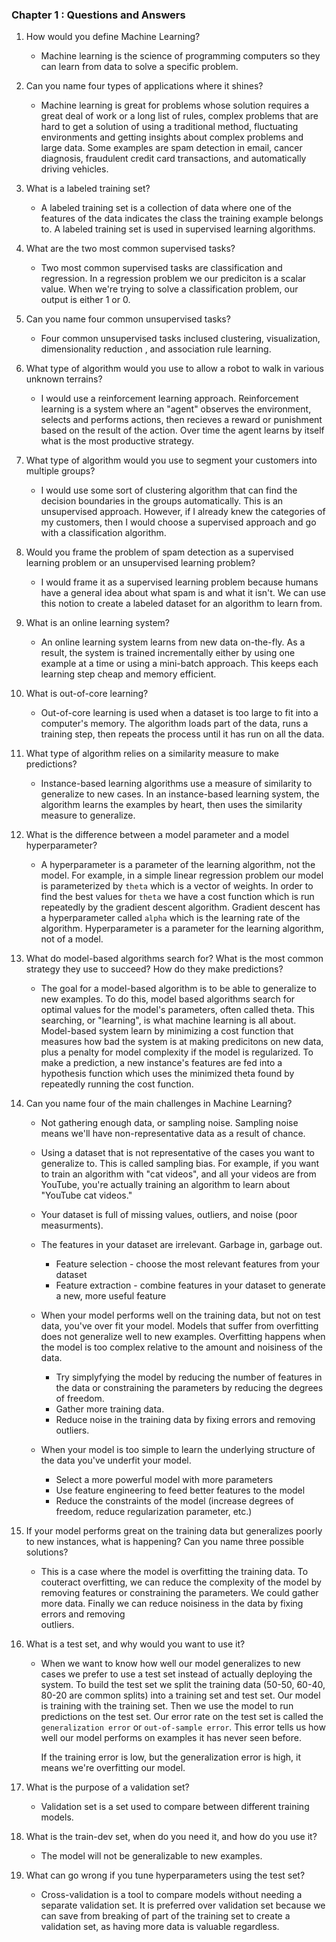 
### Chapter 1 : Questions and Answers

1. How would you define Machine Learning? 
    - Machine learning is the science of programming computers so they can learn from data to solve a specific problem.

 2. Can you name four types of applications where it shines?
    - Machine learning is great for problems whose solution requires a great deal of work or a long list of rules, complex problems that are
      hard to get a solution of using a traditional method, fluctuating environments and getting insights about complex problems and large data. 
      Some examples are spam detection in email, cancer diagnosis, fraudulent credit card transactions, and automatically driving vehicles.

 3. What is a labeled training set?
    - A labeled training set is a collection of data where one of the features of the data indicates the class the training example belongs to.
      A labeled training set is used in supervised learning algorithms.

 4. What are the two most common supervised tasks?
    - Two most common supervised tasks are classification and regression. In a regression problem we our prediciton is a scalar value. When we're trying to solve a classification problem, our output is either 1 or 0.

 5. Can you name four common unsupervised tasks?
    - Four common unsupervised tasks inclused clustering, visualization, dimensionality reduction , and association rule learning.

 6. What type of algorithm would you use to allow a robot to walk in various unknown terrains?
    - I would use a reinforcement learning approach. Reinforcement learning is a system where an "agent" observes the environment, selects and 
      performs actions, then recieves a reward or punishment based on the result of the action. Over time the agent learns by itself what is the 
      most productive strategy.


 7. What type of algorithm would you use to segment your customers into multiple groups?
    - I would use some sort of clustering algorithm that can find the decision boundaries in the groups automatically. 
      This is an unsupervised approach. However, if I already knew the categories of my customers, then I would choose a supervised approach 
      and go with a classification algorithm.

 8. Would you frame the problem of spam detection as a supervised learning problem or an unsupervised learning problem?
    - I would frame it as a supervised learning problem because humans have a general idea about what spam is and what it isn't. We can use this 
      notion to create a labeled dataset for an algorithm to learn from.

 9. What is an online learning system?
    - An online learning system learns from new data on-the-fly. As a result, the system is trained incrementally either by using one example at 
      a time or using a mini-batch approach. This keeps each learning step cheap and memory efficient.

 10. What is out-of-core learning?
     - Out-of-core learning is used when a dataset is too large to fit into a computer's memory. The algorithm loads part of the data, runs a 
       training step, then repeats the process until it has run on all the data.

 11. What type of algorithm relies on a similarity measure to make predictions?
     - Instance-based learning algorithms use a measure of similarity to generalize to new cases. In an instance-based learning system, the 
       algorithm learns the examples by heart, then uses the similarity measure to generalize.

 12. What is the difference between a model parameter and a model hyperparameter?
     - A hyperparameter is a parameter of the learning algorithm, not the model. For example, in a simple linear regression problem our model 
      is parameterized by ```theta``` which is a vector of weights. In order to find the best values for ```theta``` we have a cost function which is run 
       repeatedly by the gradient descent algorithm. Gradient descent has a hyperparameter called ```alpha``` which is the learning rate of the algorithm.
       Hyperparameter is a parameter for the learning algorithm, not of a model.

 13. What do model-based algorithms search for? What is the most common strategy they use to succeed? How do they make predictions?
     - The goal for a model-based algorithm is to be able to generalize to new examples. To do this, model based algorithms search for optimal values 
        for the model's parameters, often called theta. This searching, or "learning", is what machine learning is all about. Model-based system learn 
        by minimizing a cost function that measures how bad the system is at making predicitons on new data, plus a penalty for model complexity if 
        the model is regularized. To make a prediction, a new instance's features are fed into a hypothesis function which uses the minimized theta 
        found by repeatedly running the cost function. 

 14. Can you name four of the main challenges in Machine Learning?
     - Not gathering enough data, or sampling noise. Sampling noise means we'll have non-representative data as a result of chance.

     - Using a dataset that is not representative of the cases you want to generalize to. This is called sampling bias. For example, if you want to
       train an algorithm with "cat videos", and all your videos are from YouTube, you're actually training an algorithm to learn 
       about "YouTube cat videos."

     - Your dataset is full of missing values, outliers, and noise (poor measurments).

     - The features in your dataset are irrelevant. Garbage in, garbage out.
       - Feature selection - choose the most relevant features from your dataset
       - Feature extraction - combine features in your dataset to generate a new, more useful feature
       
     - When your model performs well on the training data, but not on test data, you've over fit your model. Models that suffer from overfitting 
       does not generalize well to new examples. Overfitting happens when the model is too complex relative to the amount and noisiness of the data.
       - Try simplyfying the model by reducing the number of features in the data or constraining the parameters by reducing the degrees of freedom.
       - Gather more training data.
       - Reduce noise in the training data by fixing errors and removing outliers.
       
     - When your model is too simple to learn the underlying structure of the data you've underfit your model.
       - Select a more powerful model with more parameters
       - Use feature engineering to feed better features to the model
       - Reduce the constraints of the model (increase degrees of freedom, reduce regularization parameter, etc.)
   

 15. If your model performs great on the training data but generalizes poorly to new instances, what is happening? Can you name three possible solutions?
     - This is a case where the model is overfitting the training data. To couteract overfitting, we can reduce the complexity of the model by removing            features or constraining the parameters. We could gather more data. Finally we can reduce noisiness in the data by fixing errors and removing      
       outliers.

 16. What is a test set, and why would you want to use it?
     - When we want to know how well our model generalizes to new cases we prefer to use a test set instead of actually deploying the system. To build 
       the test set we split the training data (50-50, 60-40, 80-20 are common splits) into a training set and test set. Our model is training with 
       the training set. Then we use the model to run predictions on the test set. Our error rate on the test set is called the ```generalization error```
       or ```out-of-sample error```. This error tells us how well our model performs on examples it has never seen before.
       
       If the training error is low, but the generalization error is high, it means we're overfitting our model.

 17. What is the purpose of a validation set?
     - Validation set is a set used to compare between different training models.

 18. What is the train-dev set, when do you need it, and how do you use it?
     - The model will not be generalizable to new examples.

 19. What can go wrong if you tune hyperparameters using the test set?
     - Cross-validation is a tool to compare models without needing a separate validation set. It is preferred over validation set because we can
       save from breaking of part of the training set to create a validation set, as having more data is valuable regardless.
